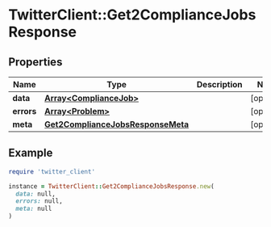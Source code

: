 # TwitterClient::Get2ComplianceJobsResponse

## Properties

| Name | Type | Description | Notes |
| ---- | ---- | ----------- | ----- |
| **data** | [**Array&lt;ComplianceJob&gt;**](ComplianceJob.md) |  | [optional] |
| **errors** | [**Array&lt;Problem&gt;**](Problem.md) |  | [optional] |
| **meta** | [**Get2ComplianceJobsResponseMeta**](Get2ComplianceJobsResponseMeta.md) |  | [optional] |

## Example

```ruby
require 'twitter_client'

instance = TwitterClient::Get2ComplianceJobsResponse.new(
  data: null,
  errors: null,
  meta: null
)
```

